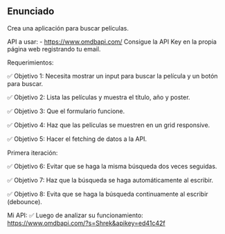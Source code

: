## Enunciado

Crea una aplicación para buscar películas.

API a usar: - https://www.omdbapi.com/
Consigue la API Key en la propia página web registrando tu email.


Requerimientos:

✅ Objetivo 1: Necesita mostrar un input para buscar la película y un botón para buscar.

✅ Objetivo 2: Lista las películas y muestra el título, año y poster.

✅ Objetivo 3: Que el formulario funcione.

✅ Objetivo 4: Haz que las películas se muestren en un grid responsive.

✅ Objetivo 5: Hacer el fetching de datos a la API.


Primera iteración:

✅ Objetivo 6: Evitar que se haga la misma búsqueda dos veces seguidas.

✅ Objetivo 7: Haz que la búsqueda se haga automáticamente al escribir.

✅ Objetivo 8: Evita que se haga la búsqueda continuamente al escribir (debounce).


Mi API:
✅ Luego de analizar su funcionamiento: https://www.omdbapi.com/?s=Shrek&apikey=ed41c42f
